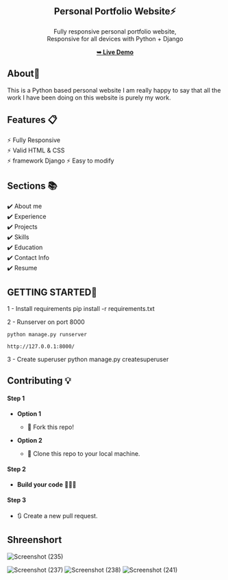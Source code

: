 <div align="center">
  
  <h2 align="center">Personal Portfolio Website⚡️</h2>

  Fully responsive personal portfolio website, <br />Responsive for all devices with Python + Django

  <a href="http://nazimnnazar.pythonanywhere.com/"><strong>➥ Live Demo</strong></a>

</div>

## About🧾
This is a Python based personal  website 
 I am really happy to say that all the work I have been doing on this website is purely my work.
## Features 📋
⚡️ Fully Responsive\
⚡️ Valid HTML & CSS\
⚡️ framework Django
⚡️ Easy to modify

## Sections 📚
✔️ About me\
✔️ Experience\
✔️ Projects \
✔️ Skills \
✔️ Education\
✔️ Contact Info\
✔️ Resume

##  GETTING STARTED🤖

1 - Install requirements
  pip install -r requirements.txt
 
2 - Runserver on port 8000

    python manage.py runserver
    
    http://127.0.0.1:8000/
    
3 - Create superuser
    python manage.py createsuperuser
    
## Contributing 💡
#### Step 1

- **Option 1**
    - 🍴 Fork this repo!

- **Option 2**
    - 👯 Clone this repo to your local machine.


#### Step 2

- **Build your code** 🔨🔨🔨

#### Step 3

- 🔃 Create a new pull request.

## Shreenshort
 
![Screenshot (235)](https://user-images.githubusercontent.com/112808009/200617361-f4c10611-8245-4685-a4fb-1aa1bcb6cc14.png)

![Screenshot (237)](https://user-images.githubusercontent.com/112808009/200617484-18debd3c-d325-4f3a-90c9-8742175f35a7.png)
![Screenshot (238)](https://user-images.githubusercontent.com/112808009/200617398-7c546370-40e4-42bc-bce4-bb7b6fbd0d36.png)
![Screenshot (241)](https://user-images.githubusercontent.com/112808009/200617427-e9dd4b02-8ea5-487f-8437-7b44e6e945b5.png)

